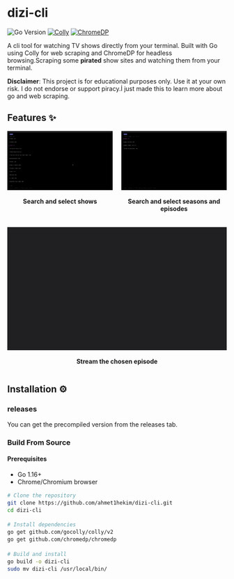# dizi-cli 
![Go Version](https://img.shields.io/badge/go-%3E%3D1.16-blue.svg?logo=go&logoColor=white)
[![Colly](https://img.shields.io/badge/colly-v2.8.1-green.svg)](https://github.com/gocolly/colly)
[![ChromeDP](https://img.shields.io/badge/chromedp-v0.9.1-green.svg)](https://github.com/chromedp/chromedp)

A cli tool for watching TV shows directly from your terminal. Built with Go using Colly for web scraping and ChromeDP for headless browsing.Scraping some **pirated** show sites and watching them from your terminal.

**Disclaimer**: This project is for educational purposes only. Use it at your own risk. I do not endorse or support piracy.İ just made this to learn more about go and web scraping.

## Features ✨
<div style="display: flex; flex-wrap: wrap; gap: 20px; justify-content: center">
  <div style="width: 48%">
    <img src="./readmegifs/1.gif" width="100%">
    <p align="center"><b>Search and select shows</b></p>
  </div>
  <div style="width: 48%">
    <img src="./readmegifs/2.gif" width="100%">
    <p align="center"><b>Search and select seasons and episodes</b></p>
  </div>
  <div style="width: 100%; max-width: 800px">
    <img src="./readmegifs/3.gif" width="100%">
    <p align="center"><b>Stream the chosen episode</b></p>
  </div>
</div>

## Installation ⚙️
### releases
You can get the precompiled version from the releases tab.
### Build From Source
#### Prerequisites
- Go 1.16+
- Chrome/Chromium browser

```bash
# Clone the repository
git clone https://github.com/ahmet1hekim/dizi-cli.git
cd dizi-cli

# Install dependencies
go get github.com/gocolly/colly/v2
go get github.com/chromedp/chromedp

# Build and install
go build -o dizi-cli
sudo mv dizi-cli /usr/local/bin/
